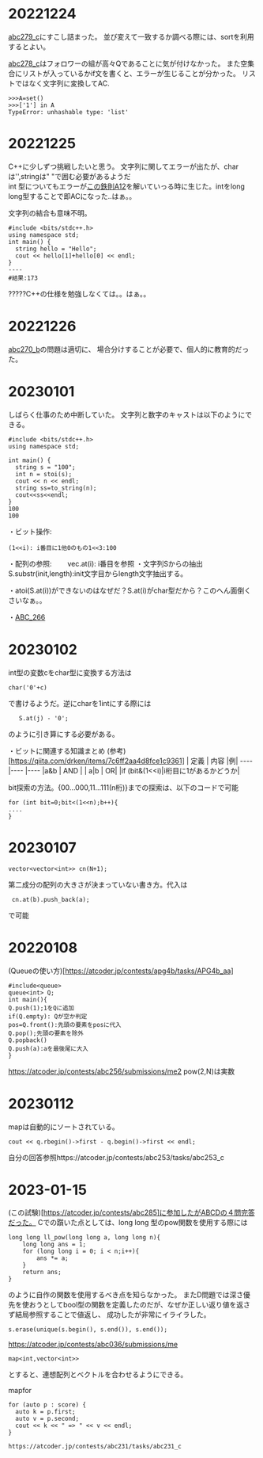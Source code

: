 # 20221224  
[abc279_c](https://atcoder.jp/contests/abc279/tasks/abc279_c)にすこし詰まった。
並び変えて一致するか調べる際には、sortを利用するとよい。

[abc278_c](https://atcoder.jp/contests/abc278/tasks/abc278_c)はフォロワーの組が高々Qであることに気が付けなかった。
また空集合にリストが入っているかif文を書くと、エラーが生じることが分かった。
リストではなく文字列に変換してAC.
~~~  
>>>A=set()
>>>['1'] in A 
TypeError: unhashable type: 'list'
~~~  


# 20221225   
C++に少しずつ挑戦したいと思う。
文字列に関してエラーが出たが、charは'',stringは" "で囲む必要があるようだ  
int 型についてもエラーが[この鉄則A12](https://atcoder.jp/contests/tessoku-book/tasks/tessoku_book_l)を解いていっる時に生じた。intをlong long型することで即ACになった..はぁ。。

文字列の結合も意味不明。
~~~
#include <bits/stdc++.h>
using namespace std;
int main() {
  string hello = "Hello";
  cout << hello[1]+hello[0] << endl;
}
----
#結果:173
~~~
?????C++の仕様を勉強しなくては。。はぁ。。

# 20221226  
[abc270_b](https://atcoder.jp/contests/abc270/tasks/abc270_b)の問題は適切に、
場合分けすることが必要で、個人的に教育的だった。


# 20230101  
しばらく仕事のため中断していた。
文字列と数字のキャストは以下のようにできる。
~~~
#include <bits/stdc++.h>
using namespace std;
 
int main() {
  string s = "100";
  int n = stoi(s);
  cout << n << endl;
  string ss=to_string(n);
  cout<<ss<<endl;
}
100
100
~~~  
・ビット操作:  
~~~
(1<<i): i番目に1他0のもの1<<3:100  
~~~

・配列の参照:　　
vec.at(i): i番目を参照
・文字列Sからの抽出
S.substr(init,length):init文字目からlength文字抽出する。

・atoi(S.at(i))ができないのはなぜだ？S.at(i)がchar型だから？このへん面倒くさいなぁ。。


・[ABC_266](https://atcoder.jp/contests/abc266/tasks/abc266_b)  

# 20230102  
int型の変数cをchar型に変換する方法は
~~~
char('0'+c)
~~~
で書けるようだ。逆にcharを1intにする際には
~~~
   S.at(j) - '0';
~~~
のように引き算にする必要がある。


・ビットに関連する知識まとめ  (参考)[https://qiita.com/drken/items/7c6ff2aa4d8fce1c9361]
| 定義 | 内容 |例|
----|---- |----
|a&b  | AND | 
| a|b | OR|
|if (bit&(1<<i)|i桁目に1があるかどうか|

bit探索の方法。{00...000,11...111(n桁)}までの探索は、以下のコードで可能
~~~
for (int bit=0;bit<(1<<n);b++){
....
}
~~~

# 20230107  
 ~~~
 vector<vector<int>> cn(N+1);
 ~~~
 第二成分の配列の大きさが決まっていない書き方。代入は
 ~~~
  cn.at(b).push_back(a);
 ~~~
 で可能
 
 
 
# 20220108   
(Queueの使い方)[https://atcoder.jp/contests/apg4b/tasks/APG4b_aa]
~~~
#include<queue>
queue<int> Q;
int main(){
Q.push(1);1をQに追加
if(Q.empty): Qが空か判定
pos=Q.front():先頭の要素をposに代入
Q.pop();先頭の要素を除外
Q.popback()
Q.push(a):aを最後尾に大入
}
~~~
https://atcoder.jp/contests/abc256/submissions/me2
pow(2,N)は実数
 
 
 # 20230112  
mapは自動的にソートされている。

~~~
cout << q.rbegin()->first - q.begin()->first << endl;
~~~
自分の回答参照https://atcoder.jp/contests/abc253/tasks/abc253_c

# 2023-01-15  
(この試験)[https://atcoder.jp/contests/abc285]に参加したがABCDの４問完答だった。
Cでの躓いた点としては、long long 型のpow関数を使用する際には
~~~
long long ll_pow(long long a, long long n){
    long long ans = 1;
    for (long long i = 0; i < n;i++){
        ans *= a;
    }
    return ans;
}
~~~
のように自作の関数を使用するべき点を知らなかった。
またD問題では深さ優先を使おうとしてbool型の関数を定義したのだが、なぜか正しい返り値を返さず結局参照することで値返し、
成功したが非常にイライラした。

~~~
s.erase(unique(s.begin(), s.end()), s.end());
~~~
https://atcoder.jp/contests/abc036/submissions/me



~~~
map<int,vector<int>>
~~~
とすると、連想配列とベクトルを合わせるようにできる。

mapfor
~~~
for (auto p : score) {
  auto k = p.first;
  auto v = p.second;
  cout << k << " => " << v << endl;
}
~~~



~~~
https://atcoder.jp/contests/abc231/tasks/abc231_c
~~~
